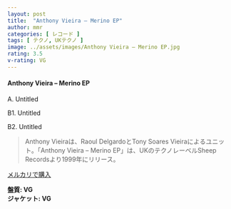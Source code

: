 ```yaml
---
layout: post
title:  "Anthony Vieira – Merino EP"
author: mmr
categories: [ レコード ]
tags: [ テクノ, UKテクノ ]
image: ../assets/images/Anthony Vieira – Merino EP.jpg
rating: 3.5
v-rating: VG
---
```


#### Anthony Vieira – Merino EP

A. Untitled

B1. Untitled

B2. Untitled

> Anthony Vieiraは、Raoul DelgardoとTony Soares Vieiraによるユニット。「Anthony Vieira – Merino EP」は、UKのテクノレーベルSheep Recordsより1999年にリリース。

[メルカリで購入](https://jp.mercari.com/item/m54645012438)

<div class="mt-4 mb-4 d-flex align-items-center">
<strong class="mr-1">盤質: VG</strong>
</div>
<div class="mt-4 mb-4 d-flex align-items-center">
<strong class="mr-1">ジャケット: VG</strong>
</div>
